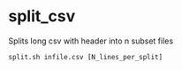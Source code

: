 # split_csv
Splits long csv with header into n subset files

``split.sh infile.csv [N_lines_per_split]``



